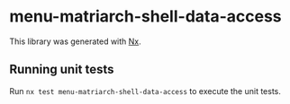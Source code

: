 # menu-matriarch-shell-data-access

This library was generated with [Nx](https://nx.dev).

## Running unit tests

Run `nx test menu-matriarch-shell-data-access` to execute the unit tests.
